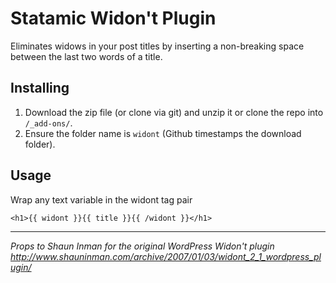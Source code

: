 Statamic Widon't Plugin
================================

Eliminates widows in your post titles by inserting a non-breaking space between the last two words of a title.

## Installing
1. Download the zip file (or clone via git) and unzip it or clone the repo into `/_add-ons/`.
2. Ensure the folder name is `widont` (Github timestamps the download folder).


## Usage

Wrap any text variable in the widont tag pair
    
    <h1>{{ widont }}{{ title }}{{ /widont }}</h1>



---

*Props to Shaun Inman for the original WordPress Widon't plugin*
*http://www.shauninman.com/archive/2007/01/03/widont_2_1_wordpress_plugin/*